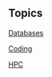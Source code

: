 
## Topics  

[Databases](./databases/index.md)          
    
    
[Coding](./coding/index.md)  
    
    
[HPC](./hpc/index.md)  
    


